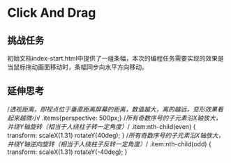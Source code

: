 # Click And Drag 

## 挑战任务
初始文档index-start.html中提供了一组条幅，本次的编程任务需要实现的效果是当鼠标拖动画面移动时，条幅同步向水平方向移动。

## 延伸思考
/*透视距离，即视点位于垂直距离屏幕的距离，数值越大，离的越远，变形效果看起来越微小*/
.items{perspective: 500px;}
/*所有奇数序号的子元素沿X轴放大，并绕Y轴旋转（相当于人绕柱子转一定角度）*/
.item:nth-child(even) { transform: scaleX(1.31) rotateY(40deg); }
/*所有奇数序号的子元素沿X轴放大，并绕Y轴逆向旋转（相当于人绕柱子反转一定角度）*/
.item:nth-child(odd) { transform: scaleX(1.31) rotateY(-40deg); }